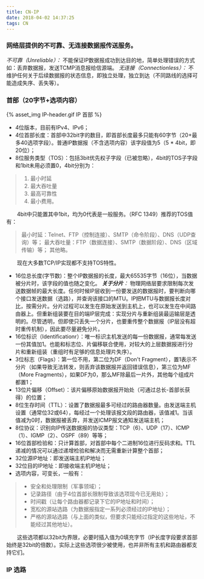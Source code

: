 ```yaml
---
title: CN-IP
date: 2018-04-02 14:37:25
tags: CN
---
```

### 网络层提供的不可靠、无连接数据报传送服务。
*不可靠（Unreliable）：* 不能保证IP数据报成功到达目的地，简单处理错误的方式如：丢弃数据报，发送TCMP消息报给信源端。
*无连接（Connectionless）：* 不维护任何关于后续数据报的状态信息，即独立处理，独立到达（不同路线的选择可能造成失序、丢失等）。

### 首部（20字节+选项内容）
{% asset_img IP-header.gif IP 首部 %}
* 4位版本，目前有IPv4、IPv6；
* 4位首部长度：首部中32bit字的数目，即首部长度最多只能有60字节（20+最多40选项字段）。普通IP数据报（不含选项内容）该字段值为5（5 * 4bit，即20位）；
* 8位服务类型（TOS）：包括3bit优先权子字段（已被忽略），4bit的TOS子字段和1bit未用必须置0，4bit分别为：
> 1. 最小时延
> 2. 最大吞吐量
> 3. 最高可靠性
> 4. 最小费用。

　　4bit中只能置其中1bit，均为0代表是一般服务。（RFC 1349）推荐的TOS值有：
> 最小时延：Telnet、FTP（控制连接）、SMTP（命令阶段）、DNS（UDP查询）等；
> 最大吞吐量：FTP（数据连接）、SMTP（数据阶段）、DNS（区域传输）等；
其他略。

　　现在大多数TCP/IP实现都不支持TOS特性。

* 16位总长度(字节数)：整个IP数据报的长度，最大65535字节（16位），当数据被分片时，该字段的值也随之变化。
_**关于分片**：_
物理网络层要求限制每次发送数据帧的最大长度。任何时候IP层收到一份要发送的数据报时，要判断向哪个接口发送数据（选路），并查询该接口的MTU。IP把MTU与数据报长度对比，按需分片。分片过程可以发生在原始发送到主机上，也可以发生在中间路由器上。但重新组装要在目的端IP层完成：实现分片与重新组装最运输层是透明的。尽管透明，但即使只丢失一个分片，也要重传整个数据报（IP层没有超时重传机制），因此要尽量避免分片。
* 16位标识（Identificationr）：唯一标识主机发送的每一份数据报，通常每发送一份其值加1。也能和标志位、片偏移联合使用，对较大的上层数据报进行分片和重新组装（重组时有足够的信息处理片失序）。
* 3位标志（Flags）：第一位不用，第二位为DF（Don't Fragment），置1表示不分片（如果导致无法转发，则丢弃该数据报并返回错误信息），第三位为MF（More Fragments），如果DF为0，那么MF除最后一片外，其他每个组成片都置1；
* 13位片偏移（Offset）：该片偏移原始数据报开始处（可通过总长-首部长获得）的位置；
* 8位生存时间（TTL）：设置了数据报最多可经过的路由器数量。由发送端主机设置（通常位32或64），每经过一个处理该报文段的路由器，该值减1。当该值减为0时，数据报被丢弃，并发送ICMP报文通知发送端主机；
* 8位协议：识别向IP传送数据报的协议类型：TCP（6）、UDP（17）、ICMP（1）、IGMP（2）、OSPF（89）等等；
* 16位首部检验和：只计算首部，对首部中每个二进制16位进行反码求和。TTL递减的情况可以通过递增检验和解决而无需重新计算整个首部；
* 32位源IP地址：即发送端主机IP地址；
* 32位目的IP地址：即接收端主机IP地址；
* 选项内容，可变长，一般有：
> * 安全和处理限制（军事领域）；
> * 记录路径（由于4位首部长限制导致该选项现今已无用处）；
> * 时间戳（让每个路由器都记录下它的IP地址和时间）；
> * 宽松的源站选路（为数据报指定一系列必须经过的IP地址）；
> * 严格的源站选路（与上面的类似，但要求只能经过指定的这些地址，不能经过其他地址）。

　　这些选项都以32bit为界限，必要时插入值为0填充字节（IP长度字段要求首部始终是32bit的倍数）。实际上这些选项很少被使用，也并非所有主机和路由器都支持它们。

### IP 选路

